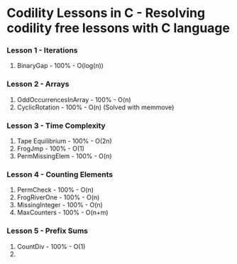 # Codility Lessons in C - Resolving codility free lessons with C language

### Lesson 1 - Iterations
1. BinaryGap - 100% - O(log(n))

### Lesson 2 - Arrays
1. OddOccurrencesInArray - 100% - O(n)
2. CyclicRotation - 100% - O(n) (Solved with memmove)

### Lesson 3 - Time Complexity
1. Tape Equilibrium - 100% - O(2n)
2. FrogJmp - 100% - O(1)
2. PermMissingElem - 100% - O(n)

### Lesson 4 - Counting Elements
1. PermCheck - 100% - O(n)
2. FrogRiverOne - 100% - O(n)
3. MissingInteger - 100% - O(n)
4. MaxCounters - 100% - O(n+m)

### Lesson 5 - Prefix Sums
1. CountDiv - 100% - O(1)
2. 


